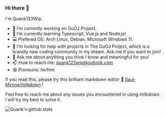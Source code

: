 ### Hi there 👋
I'm Quank123Wip.

- 🔭 I’m currently working on GuOJ Project.
- 🌱 I’m currently learning Typescript, Vue.js and Node.js!
- 💻 Prefered OS: Arch Linux, Debian, Microsoft Windows 11.
- 🤔 I’m looking for help with projects in The GuOJ Project, which is a brandly new coding community in my dream. Ask me if you want to join!
- 💬 Ask me about anything you think I know and meaningful for you!
- 📫 How to reach me: quank123wip@outlook.com
- 😄 Pronouns: he/him

If you read this, please try this brilliant markdown editor 🥛 [Saul-Mirone/milkdown](https://github.com/Saul-Mirone/milkdown) !

Feel free to reach me about any issues you encountered in using milkdown. I will try my best to solve it.
<!--
**quank123wip/quank123wip** is a ✨ _special_ ✨ repository because its `README.md` (this file) appears on your GitHub profile.

Here are some ideas to get you started:

- 🔭 I’m currently working on ...
- 🌱 I’m currently learning ...
- 👯 I’m looking to collaborate on ...
- 🤔 I’m looking for help with ...
- 💬 Ask me about ...
- 📫 How to reach me: ...
- 😄 Pronouns: ...
- ⚡ Fun fact: ...
-->

![Quank's github stats](https://github-readme-stats.vercel.app/api?username=Quank123wip)
